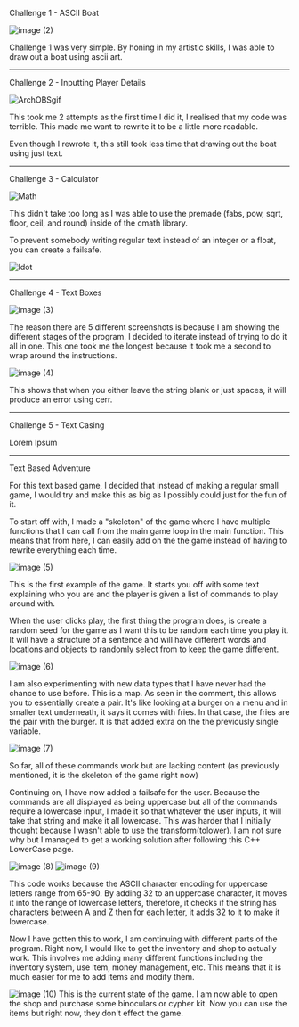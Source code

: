 Challenge 1 - ASCII Boat

![image (2)](https://github.com/user-attachments/assets/485651bd-c324-4735-accb-52e63aa5573e)

Challenge 1 was very simple. By honing in my artistic skills, I was able to draw out a boat using ascii art.

 

----------------------------------------------------------------------------------------------------------------------------------------

 

Challenge 2 - Inputting Player Details

![ArchOBSgif](https://github.com/user-attachments/assets/4136188c-d71c-447b-8242-9005ac17ca13)

This took me 2 attempts as the first time I did it, I realised that my code was terrible. This made me want to rewrite it to be a little more readable.

Even though I rewrote it, this still took less time that drawing out the boat using just text.

 

----------------------------------------------------------------------------------------------------------------------------------------

 

Challenge 3 - Calculator

![Math](https://github.com/user-attachments/assets/1566a34a-1c26-49c4-99a2-c15dda5e4aa4)

This didn't take too long as I was able to use the premade (fabs, pow, sqrt, floor, ceil, and round) inside of the cmath library.

To prevent somebody writing regular text instead of an integer or a float, you can create a failsafe.

![Idot](https://github.com/user-attachments/assets/03b6500a-31f2-4330-af60-fb96e345c295)


 

----------------------------------------------------------------------------------------------------------------------------------------

 

Challenge 4 - Text Boxes

![image (3)](https://github.com/user-attachments/assets/ab577074-9e50-446a-81c7-89c0c41eacba)

The reason there are 5 different screenshots is because I am showing the different stages of the program. I decided to iterate instead of trying to do it all in one. This one took me the longest because it took me a second to wrap around the instructions.

![image (4)](https://github.com/user-attachments/assets/4a3eff73-d729-4189-a46d-338daa358510)

This shows that when you either leave the string blank or just spaces, it will produce an error using cerr.

 

----------------------------------------------------------------------------------------------------------------------------------------

 

Challenge 5 - Text Casing

Lorem Ipsum

 

----------------------------------------------------------------------------------------------------------------------------------------



Text Based Adventure

For this text based game, I decided that instead of making a regular small game, I would try and make this as big as I possibly could just for the fun of it.

To start off with, I made a "skeleton" of the game where I have multiple functions that I can call from the main game loop in the main function. This means that from here, I can easily add on the the game instead of having to rewrite everything each time.

![image (5)](https://github.com/user-attachments/assets/91b4d953-8f68-4472-93ac-1670d1eb4189)

This is the first example of the game. It starts you off with some text explaining who you are and the player is given a list of commands to play around with.

When the user clicks play, the first thing the program does, is create a random seed for the game as I want this to be random each time you play it. It will have a structure of a sentence and will have different words and locations and objects to randomly select from to keep the game different.

![image (6)](https://github.com/user-attachments/assets/1bca158a-fe43-49aa-8f62-d6f451b21a07)

I am also experimenting with new data types that I have never had the chance to use before. This is a map. As seen in the comment, this allows you to essentially create a pair. It's like looking at a burger on a menu and in smaller text underneath, it says it comes with fries. In that case, the fries are the pair with the burger. It is that added extra on the the previously single variable.

![image (7)](https://github.com/user-attachments/assets/a0de138f-c188-4c7f-b04b-344a27a4d48a)

So far, all of these commands work but are lacking content (as previously mentioned, it is the skeleton of the game right now)

Continuing on, I have now added a failsafe for the user. Because the commands are all displayed as being uppercase but all of the commands require a lowercase input, I made it so that whatever the user inputs, it will take that string and make it all lowercase. This was harder that I initially thought because I wasn't able to use the transform(tolower). I am not sure why but I managed to get a working solution after following this C++ LowerCase page.

![image (8)](https://github.com/user-attachments/assets/621b10f2-871e-4227-ba56-4c6fd4571b0a) ![image (9)](https://github.com/user-attachments/assets/62f610b1-2a87-41f5-b357-df14eaa73712)

This code works because the ASCII character encoding for uppercase letters range from 65-90. By adding 32 to an uppercase character, it moves it into the range of lowercase letters, therefore, it checks if the string has characters between A and Z then for each letter, it adds 32 to it to make it lowercase.

Now I have gotten this to work, I am continuing with different parts of the program. Right now, I would like to get the inventory and shop to actually work. This involves me adding many different functions including the inventory system, use item, money management, etc. This means that it is much easier for me to add items and modify them.

![image (10)](https://github.com/user-attachments/assets/2b6924fb-d0a8-4523-b0af-fcea37da48bb)
This is the current state of the game. I am now able to open the shop and purchase some binoculars or cypher kit. Now you can use the items but right now, they don't effect the game.
